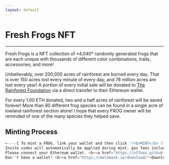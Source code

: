```yaml
---
layout: default
---
```

<h1 class="h1">Fresh Frogs NFT</h1>
<hr>
Fresh Frogs is a NFT collection of *4,040* randomly generated frogs that are each unique with thousands of different color combinations, traits, accessories, and more! 

Unbelievably, over 200,000 acres of rainforest are burned every day. That is over 150 acres lost every minute of every day, and 78 million acres are lost every year! A portion of every initial sale will be donated to [The Rainforest Foundation](https://rainforestfoundation.org/) via a direct transfer to their Ethereum wallet.

For every 1.00 ETH donated, two and a half acres of rainforest will be saved forever! More than 80 different frog species can be found in a single acre of lowland rainforest section alone! I hope that every FROG owner will be reminded of one of the many species they helped save.

<h2 class="h2">Minting Process</h2>

```js
←----{ To mint a FROG, link your wallet and then click '*<b>MINT</b> (transact)*'
Invite codes will automatically be applied during mint, gas fees included.
Please connect your Ethereum wallet. <b><a href="https://nf7uos.github.io/">Connect</a></b>
Don''t have a wallet? <b><a href="https://metamask.io/download/">Download MetaMask</a></b>
```
